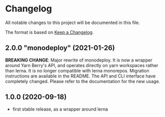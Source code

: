 # Changelog

All notable changes to this project will be documented in this file.

The format is based on [Keep a Changelog](https://keepachangelog.com/en/1.0.0/).

<!-- MONODEPLOY:BELOW -->

## 2.0.0 "monodeploy" (2021-01-26)<a name="2.0.0"></a>

**BREAKING CHANGE**: Major rewrite of monodeploy. It is now a wrapper around Yarn Berry's API, and operates directly on yarn workspaces rather than lerna. It is no longer compatible with lerna monorepos. Migration instructions are available in the README. The API and CLI interface have completely changed. Please refer to the documentation for the new usage.

## 1.0.0 (2020-09-18)<a name="1.0.0"></a>

* first stable release, as a wrapper around lerna
